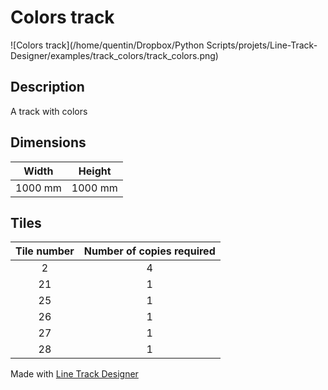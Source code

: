 # Colors track

![Colors track](/home/quentin/Dropbox/Python Scripts/projets/Line-Track-Designer/examples/track_colors/track_colors.png)

## Description

A track with colors

## Dimensions
Width | Height
:---: | :---:
1000 mm | 1000 mm

## Tiles
Tile number | Number of copies required
:---: | :---:
2 | 4
21 | 1
25 | 1
26 | 1
27 | 1
28 | 1

Made with [Line Track Designer](https://github.com/Quentin18/Line-Track-Designer)
